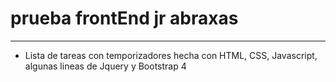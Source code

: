 # prueba frontEnd jr abraxas
---

- Lista de tareas con temporizadores hecha con HTML, CSS, Javascript, algunas lineas de Jquery y Bootstrap 4
